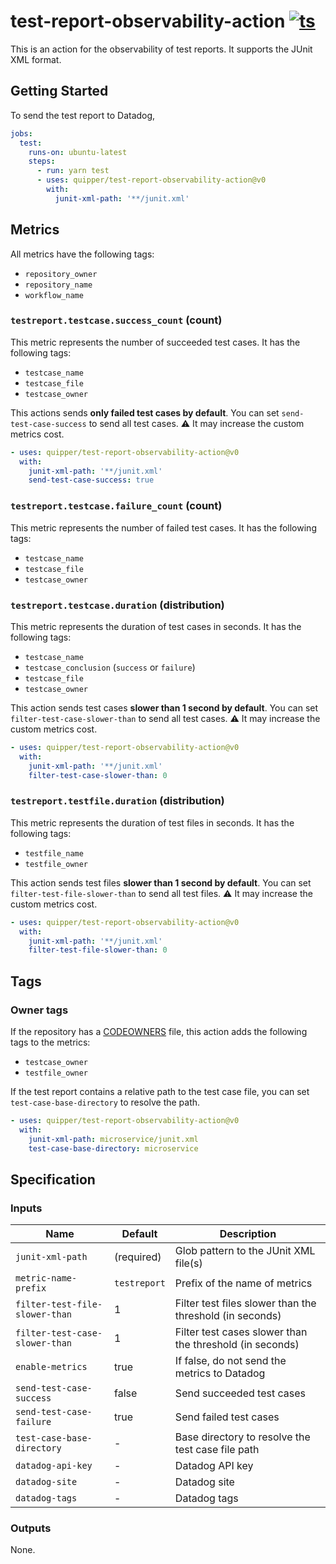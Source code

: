 # test-report-observability-action [![ts](https://github.com/quipper/test-report-observability-action/actions/workflows/ts.yaml/badge.svg)](https://github.com/quipper/test-report-observability-action/actions/workflows/ts.yaml)

This is an action for the observability of test reports.
It supports the JUnit XML format.

## Getting Started

To send the test report to Datadog,

```yaml
jobs:
  test:
    runs-on: ubuntu-latest
    steps:
      - run: yarn test
      - uses: quipper/test-report-observability-action@v0
        with:
          junit-xml-path: '**/junit.xml'
```

## Metrics

All metrics have the following tags:

- `repository_owner`
- `repository_name`
- `workflow_name`

### `testreport.testcase.success_count` (count)

This metric represents the number of succeeded test cases.
It has the following tags:

- `testcase_name`
- `testcase_file`
- `testcase_owner`

This actions sends **only failed test cases by default**.
You can set `send-test-case-success` to send all test cases.
:warning: It may increase the custom metrics cost.

```yaml
- uses: quipper/test-report-observability-action@v0
  with:
    junit-xml-path: '**/junit.xml'
    send-test-case-success: true
```

### `testreport.testcase.failure_count` (count)

This metric represents the number of failed test cases.
It has the following tags:

- `testcase_name`
- `testcase_file`
- `testcase_owner`

### `testreport.testcase.duration` (distribution)

This metric represents the duration of test cases in seconds.
It has the following tags:

- `testcase_name`
- `testcase_conclusion` (`success` or `failure`)
- `testcase_file`
- `testcase_owner`

This action sends test cases **slower than 1 second by default**.
You can set `filter-test-case-slower-than` to send all test cases.
:warning: It may increase the custom metrics cost.

```yaml
- uses: quipper/test-report-observability-action@v0
  with:
    junit-xml-path: '**/junit.xml'
    filter-test-case-slower-than: 0
```

### `testreport.testfile.duration` (distribution)

This metric represents the duration of test files in seconds.
It has the following tags:

- `testfile_name`
- `testfile_owner`

This action sends test files **slower than 1 second by default**.
You can set `filter-test-file-slower-than` to send all test files.
:warning: It may increase the custom metrics cost.

```yaml
- uses: quipper/test-report-observability-action@v0
  with:
    junit-xml-path: '**/junit.xml'
    filter-test-file-slower-than: 0
```

## Tags

### Owner tags

If the repository has a [CODEOWNERS](https://docs.github.com/en/repositories/managing-your-repositorys-settings-and-features/customizing-your-repository/about-code-owners#codeowners-file-location) file,
this action adds the following tags to the metrics:

- `testcase_owner`
- `testfile_owner`

If the test report contains a relative path to the test case file,
you can set `test-case-base-directory` to resolve the path.

```yaml
- uses: quipper/test-report-observability-action@v0
  with:
    junit-xml-path: microservice/junit.xml
    test-case-base-directory: microservice
```

## Specification

### Inputs

| Name                           | Default      | Description                                              |
| ------------------------------ | ------------ | -------------------------------------------------------- |
| `junit-xml-path`               | (required)   | Glob pattern to the JUnit XML file(s)                    |
| `metric-name-prefix`           | `testreport` | Prefix of the name of metrics                            |
| `filter-test-file-slower-than` | 1            | Filter test files slower than the threshold (in seconds) |
| `filter-test-case-slower-than` | 1            | Filter test cases slower than the threshold (in seconds) |
| `enable-metrics`               | true         | If false, do not send the metrics to Datadog             |
| `send-test-case-success`       | false        | Send succeeded test cases                                |
| `send-test-case-failure`       | true         | Send failed test cases                                   |
| `test-case-base-directory`     | -            | Base directory to resolve the test case file path        |
| `datadog-api-key`              | -            | Datadog API key                                          |
| `datadog-site`                 | -            | Datadog site                                             |
| `datadog-tags`                 | -            | Datadog tags                                             |

### Outputs

None.
